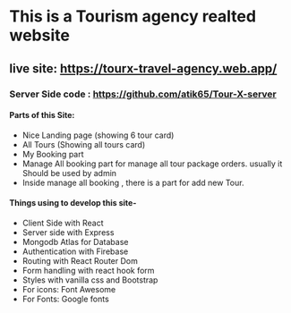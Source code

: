 # This is a Tourism agency realted website
## live site: https://tourx-travel-agency.web.app/
### Server Side code : https://github.com/atik65/Tour-X-server


#### Parts of this Site:
- Nice Landing page (showing 6 tour card)
- All Tours (Showing all tours card)
- My Booking part 
- Manage All booking part for manage all tour package orders. usually it Should be used by admin
- Inside manage all booking , there is a part for add new Tour.

#### Things using to develop this site-
- Client Side with React
- Server side with Express
- Mongodb Atlas for Database
- Authentication with Firebase
- Routing with React Router Dom
- Form handling with react hook form
- Styles with vanilla css and Bootstrap
- For icons: Font Awesome
- For Fonts: Google fonts

